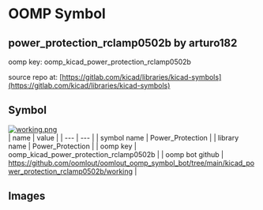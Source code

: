# OOMP Symbol  
## power_protection_rclamp0502b  by arturo182  
  
oomp key: oomp_kicad_power_protection_rclamp0502b  
  
source repo at: [https://gitlab.com/kicad/libraries/kicad-symbols](https://gitlab.com/kicad/libraries/kicad-symbols)  
## Symbol  
  
[![working.png](working_600.png)](working.png)  
| name | value | 
| --- | --- | 
| symbol name | Power_Protection | 
| library name | Power_Protection | 
| oomp key | oomp_kicad_power_protection_rclamp0502b | 
| oomp bot github | https://github.com/oomlout/oomlout_oomp_symbol_bot/tree/main/kicad_power_protection_rclamp0502b/working | 
## Images  
